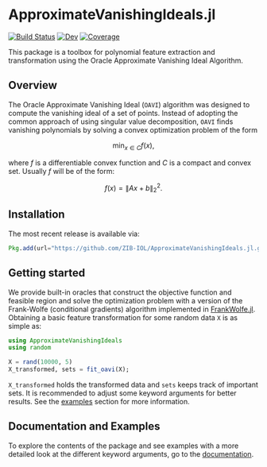 # ApproximateVanishingIdeals.jl

[![Build Status](https://github.com/ZIB-IOL/ApproximateVanishingIdeals.jl/workflows/CI/badge.svg)](https://github.com/ZIB-IOL/ApproximateVanishingIdeals.jl/actions)
[![Dev](https://img.shields.io/badge/docs-dev-blue.svg)](https://zib-iol.github.io/ApproximateVanishingIdeals.jl)
[![Coverage](https://codecov.io/gh/ZIB-IOL/ApproximateVanishingIdeals.jl/branch/main/graph/badge.svg)](https://codecov.io/gh/ZIB-IOL/ApproximateVanishingIdeals.jl)
   
This package is a toolbox for polynomial feature extraction and transformation using the Oracle Approximate Vanishing Ideal Algorithm.

## Overview

The Oracle Approximate Vanishing Ideal ($\texttt{OAVI}$) algorithm was designed to compute the vanishing ideal of a set of points. Instead of adopting the common approach of using singular value decomposition, $\texttt{OAVI}$ finds vanishing polynomials by solving a convex optimization problem of the form
```math
\min_{x \in C} f(x),
```
where $f$ is a differentiable convex function and $C$ is a compact and convex set.
Usually $f$ will be of the form:
```math
f(x) = \|Ax + b\|_2^2.
```

## Installation
The most recent release is available via:
```julia
Pkg.add(url="https://github.com/ZIB-IOL/ApproximateVanishingIdeals.jl.git")
```

## Getting started
We provide built-in oracles that construct the objective function and feasible region and solve the optimization problem with a version of the Frank-Wolfe (conditional gradients) algorithm implemented in [FrankWolfe.jl](https://github.com/ZIB-IOL/FrankWolfe.jl/tree/master). Obtaining a basic feature transformation for some random data $\texttt{X}$ is as simple as:

```julia
using ApproximateVanishingIdeals
using random

X = rand(10000, 5)
X_transformed, sets = fit_oavi(X);
```
`X_transformed` holds the transformed data and `sets` keeps track of important sets. It is recommended to adjust some keyword arguments for better results. See the [examples](https://zib-iol.github.io/ApproximateVanishingIdeals.jl/dev/how_to_run/) section for more information.

## Documentation and Examples
To explore the contents of the package and see examples with a more detailed look at the different keyword arguments, go to the [documentation](https://zib-iol.github.io/ApproximateVanishingIdeals.jl).





